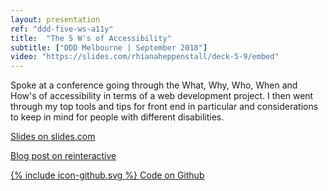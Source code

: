 ```yaml
---
layout: presentation
ref: "ddd-five-ws-a11y"
title:  "The 5 W's of Accessibility"
subtitle: ["DDD Melbourne | September 2018"]
video: "https://slides.com/rhianaheppenstall/deck-5-9/embed"
---
```


Spoke at a conference going through the What, Why, Who, When and How's of accessibility in terms of a web development project. I then went through my top tools and tips for front end in particular and considerations to keep in mind for people with different disabilities.


[Slides on slides.com](https://slides.com/rhianaheppenstall/deck-5-9)

[Blog post on reinteractive](https://reinteractive.com/posts/346-the-five-w-s-of-accessibility)

[<span class="icon icon--github">{% include icon-github.svg %}</span> Code on Github](https://github.com/Rhiana/a11y_demo)
